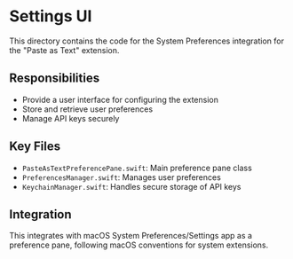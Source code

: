# Settings UI

This directory contains the code for the System Preferences integration for the "Paste as Text" extension.

## Responsibilities

- Provide a user interface for configuring the extension
- Store and retrieve user preferences
- Manage API keys securely

## Key Files

- `PasteAsTextPreferencePane.swift`: Main preference pane class
- `PreferencesManager.swift`: Manages user preferences
- `KeychainManager.swift`: Handles secure storage of API keys

## Integration

This integrates with macOS System Preferences/Settings app as a preference pane, following macOS conventions for system extensions.